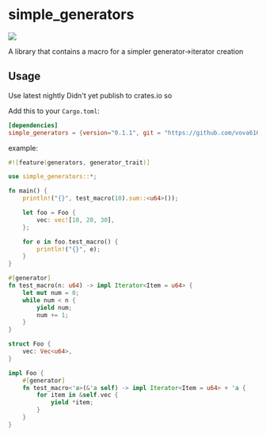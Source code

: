 # simple_generators

![](https://github.com/vova616/simple_generators/workflows/Rust/badge.svg)
    
A library that contains a macro for a simpler generator->iterator creation

## Usage

Use latest nightly
Didn't yet publish to crates.io so

Add this to your `Cargo.toml`:

```toml
[dependencies]
simple_generators = {version="0.1.1", git = "https://github.com/vova616/simple_generators"}
```

example:

```rust
#![feature(generators, generator_trait)]

use simple_generators::*;

fn main() {
    println!("{}", test_macro(10).sum::<u64>());

    let foo = Foo {
        vec: vec![10, 20, 30],
    };

    for e in foo.test_macro() {
        println!("{}", e);
    }
}

#[generator]
fn test_macro(n: u64) -> impl Iterator<Item = u64> {
    let mut num = 0;
    while num < n {
        yield num;
        num += 1;
    }
}

struct Foo {
    vec: Vec<u64>,
}

impl Foo {
    #[generator]
    fn test_macro<'a>(&'a self) -> impl Iterator<Item = u64> + 'a {
        for item in &self.vec {
            yield *item;
        }
    }
}
```
